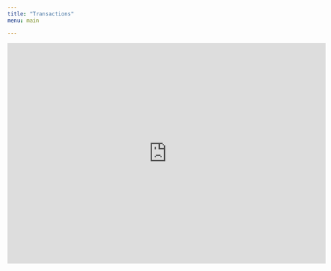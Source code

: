 ```yaml
---
title: "Transactions"
menu: main

---
```

<iframe frameborder="0" height="500" width="720" src="https://docs.google.com/spreadsheets/d/e/2PACX-1vRWuW11BkM6qj5kcABjlLIi4LKV9oTHxr3lJrb5WPyM4gXAoAg5T_eJF9Qhf8VJsysKUGKxZEE40AXk/pubhtml?gid=1530118178&amp;single=true&amp;widget=true&amp;headers=false"></iframe>
